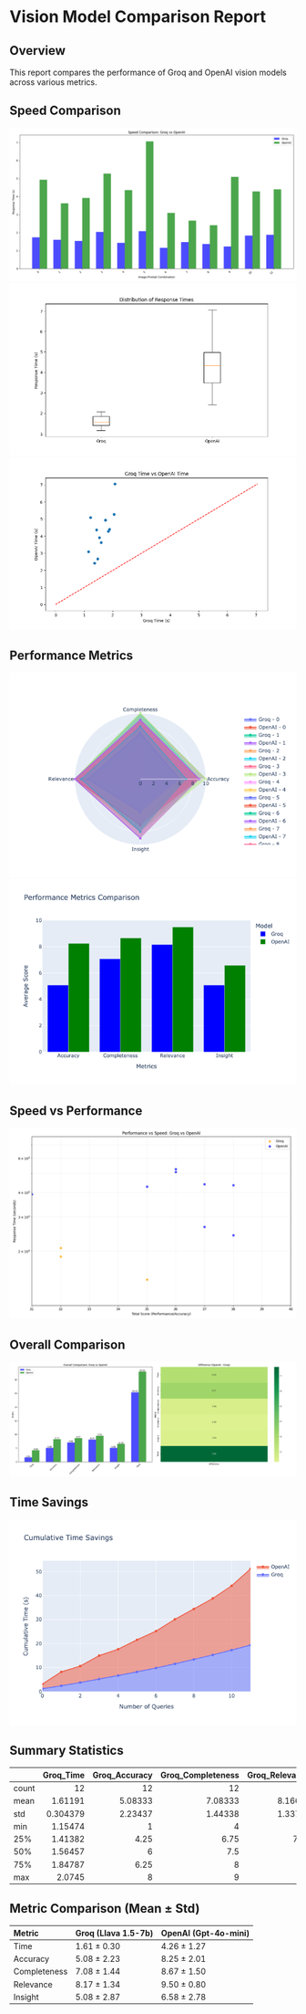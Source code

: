 # Vision Model Comparison Report

## Overview
This report compares the performance of Groq and OpenAI vision models across various metrics.

## Speed Comparison
![Speed Comparison Bar Chart](images/speed_comparison_bar.png)
![Speed Comparison Box Plot](images/speed_comparison_box.png)
![Speed Scatter Plot](images/speed_scatter.png)

## Performance Metrics
![Performance Radar Chart](images/performance_radar.png)
![Performance Grouped Bar Chart](images/performance_grouped_bar.png)

## Speed vs Performance
![Speed vs Performance Scatter Plot](images/performance_vs_speed_scatter.png)

## Overall Comparison
![Overall Comparison Parallel Coordinates](images/overall_comparison_parallel.png)

## Time Savings
![Time Savings Area Chart](images/time_savings_area.png)

## Summary Statistics
|       |   Groq_Time |   Groq_Accuracy |   Groq_Completeness |   Groq_Relevance |   Groq_Insight |   Groq_Total |   OpenAI_Time |   OpenAI_Accuracy |   OpenAI_Completeness |   OpenAI_Relevance |   OpenAI_Insight |   OpenAI_Total |
|:------|------------:|----------------:|--------------------:|-----------------:|---------------:|-------------:|--------------:|------------------:|----------------------:|-------------------:|-----------------:|---------------:|
| count |   12        |        12       |            12       |         12       |       12       |     12       |      12       |          12       |              12       |          12        |         12       |       12       |
| mean  |    1.61191  |         5.08333 |             7.08333 |          8.16667 |        5.08333 |     25.4167  |       4.2606  |           8.25    |               8.66667 |           9.5      |          6.58333 |       33       |
| std   |    0.304379 |         2.23437 |             1.44338 |          1.33712 |        2.87492 |      7.15362 |       1.27444 |           2.00567 |               1.49747 |           0.797724 |          2.77843 |        5.72078 |
| min   |    1.15474  |         1       |             4       |          5       |        0       |     14       |       2.41512 |           3       |               5       |           8        |          0       |       18       |
| 25%   |    1.41382  |         4.25    |             6.75    |          7.75    |        2.75    |     20.5     |       3.49375 |           8.5     |               8       |           9        |          6.75    |       30       |
| 50%   |    1.56457  |         6       |             7.5     |          8.5     |        6       |     26.5     |       4.32522 |           9       |               9       |          10        |          7.5     |       35.5     |
| 75%   |    1.84787  |         6.25    |             8       |          9       |        7.25    |     30.5     |       4.97627 |           9       |              10       |          10        |          8       |       37       |
| max   |    2.0745   |         8       |             9       |         10       |        8       |     35       |       7.05912 |          10       |              10       |          10        |          9       |       38       |

## Metric Comparison (Mean ± Std)

| Metric       | Groq (Llava 1.5-7b)   | OpenAI (Gpt-4o-mini)   |
|:-------------|:----------------------|:-----------------------|
| Time         | 1.61 ± 0.30           | 4.26 ± 1.27            |
| Accuracy     | 5.08 ± 2.23           | 8.25 ± 2.01            |
| Completeness | 7.08 ± 1.44           | 8.67 ± 1.50            |
| Relevance    | 8.17 ± 1.34           | 9.50 ± 0.80            |
| Insight      | 5.08 ± 2.87           | 6.58 ± 2.78            |